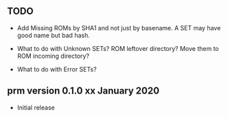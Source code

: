 ## TODO

 * Add Missing ROMs by SHA1 and not just by basename. A SET may have good name
   but bad hash.

 * What to do with Unknown SETs? ROM leftover directory? Move them to ROM incoming directory?

 * What to do with Error SETs?

## prm version 0.1.0 xx January 2020

  * Initial release
